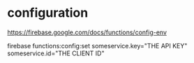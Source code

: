 # configuration

https://firebase.google.com/docs/functions/config-env

firebase functions:config:set someservice.key="THE API KEY" someservice.id="THE CLIENT ID"
